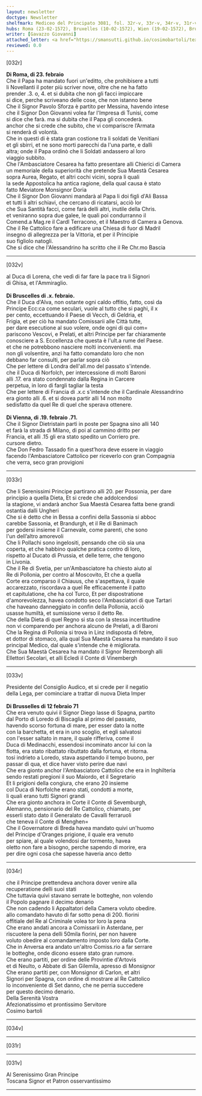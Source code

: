 ```yaml
---
layout: newsletter
doctype: Newsletter
shelfmark: Mediceo del Principato 3081, fol. 32r-v, 33r-v, 34r-v, 31r-v
hubs: Roma (23-02-1572), Bruxelles (10-02-1572), Wien (19-02-1572), Bruxelles (12-02-1572)
writer: [Gavazzo Giovanni]
attached_letter: <a href="https://smansutti.github.io/cosimobartoli/texts/2981_014/">2981_014</a>
reviewed: 0.0
---
```


[032r]  
  
  
<strong>Di Roma, di 23. febraio</strong>  
Che il Papa ha mandato fuori un'editto, che prohibisere a tutti  
li Novellanti il poter più scriver nove, oltre che ne ha fatto  
prender .3. o, 4. et si dubita che non gli facci impiccare  
si dice, perche scriveano delle cose, che non istanno bene  
Che il Signor Pavolo Sforza è partito per Messina, havendo intese  
che il Signor Don Giovanni volea far l'Impresa di Tunisi, come  
si dice che farà. ma si dubita che il Papa gli concederà.  
anchor che si crede che subito, che vi compariscre l’Armata  
si renderà di volontà.  
Che in questi di è stata gran costione tra li soldati de Venitiani  
et gli sbirri, et ne sono morti parecchi da l'una parte, e dalli  
altra; onde il Papa ordinò che li Soldati andassero al loro  
viaggio subbito.  
Che l'Ambasciatore Cesarea ha fatto presentare alli Chierici di Camera  
un memoriale della superiorità che pretende Sua Maestà Cesarea  
sopra Aurea, Regato, et altri cochi vicini, sopra li quali  
la sede Appostolica ha antica ragione, della qual causa è stato  
fatto Meviatore Monsignor Doria  
Che il Signor Don Giovanni mandarà al Papa li doi figli d'Ali Bassa  
et tutti li altri schiavi, che cercano di ricatarsi, acciò lor  
che Sua Santità facci, come farà delli altri, inutile della Chris.  
et veniranno sopra due galee, le quali poi condurranno il  
Comend.a Mag.re il Cardl Terracono, et il Maestro di Camera a Genova.  
Che il Re Cattolico fare a edificare una Chiesa di fuor di Madril  
insegno di allegrezza per la Vittoria, et per il Principie  
suo figliolo natogli.  
Che si dice che l'Alessandrino ha scritto che il Re Chr.mo Bascia  
  
---  

[032v]  
  
  
al Duca di Lorena, che vedì di far fare la pace tra li Signori  
di Ghisa, et l'Ammiraglio.  
<br/><strong>Di Bruscelles di .x. febraio.</strong>  
Che il Duca d'Alva, non ostante ogni caldo offitio, fatto, così da  
Principe Ecc:ca come seculari, vuole al tutto che si paghi, il x  
per cento, eccettuando il Paese di Vecch, di Geldria, et  
Frigia, et per ciò ha mandato Comissarii alle Città tutte,  
per dare esecutione al suo volere, onde ogni di qui com=  
pariscono Vescovi, e Prelati, et altri Principe per far chiaramente  
conosciere a S. Eccellenza che questa è l'ult.a rume del Paese.  
et che ne potrebbono nasciere molti inconvenienti. ma  
non gli volsentire, anzi ha fatto comandato loro che non  
debbano far consulti, per parlar sopra ciò  
Che per lettere di Londra dell'all.mo del passato s'intende.  
che il Duca di Norfolch, per intercessione di molti Baroni  
alli .17. era stato condennato dalla Regina in Carcere  
perpetua, in loro di fargli tagliar la testa  
Che per lettere di Francia di .x.c s'intende che il Cardinale Alessandrino  
era gionto alli .6. et si dovea partir alli 14 non molto  
sedisfatto da quel Re di quel che sperava ottenere.  
<br/><strong>Di Vienna, di .19. febraio .71.</strong>  
Che il Signor Dietristain partì in poste per Spagna sino alli 140  
et farà la strada di Milano, di poi al cammino dritto per  
Francia, et alli .15 gli era stato spedito un Corriero pre.  
cursore dietro.  
Che Don Fedro Tassado fin a quest’hora deve essere in viaggio  
facendo l'Ambasciatore Cattolico per riceverlo con gran Compagnia  
che verra, seco gran provigioni  
  
---  

[033r]  
  
  
Che li Serenissimi Principe partirano alli 20. per Possonia, per dare  
principio a quella Dieta, Et si crede che addolcendosi  
la stagione, vi andarà anchor Sua Maestà Cesarea fatta bene grandi  
ostantia dalli Ungheri  
Che si è detto che in Bessa a confini della Sassonia si abboc  
carebbe Sassonia, et Brandurgh, et il Re di Banimach  
per godersi insieme il Carnevale, come parenti, che sono  
l'un dell’altro amorevoli  
Che li Pollachi sono ingelositi, pensando che ciò sia una  
coperta, et che habbino qualche pratica contro di loro,  
rispetto al Ducato di Prussia, et delle terre, che tengono  
in Livonia.  
Che il Re di Svetia, per un'Ambasciatore ha chiesto aiuto al  
Re di Pollonia, per contro al Moscovito, Et che a quella  
Corte era comparso il Chiauus, che s'aspettava, il quale  
accarezzato, riscordava a quel Re efficacemente il patto  
et capitulatione, che ha col Turco, Et per dispostratione  
d'amorevolezza, havea condotto seco l'Ambasciatori di que Tartari  
che haveano danneggiato in confin della Pollonia, acciò  
usasse humiltà, et sumissione verso il detto Re.  
Che della Dieta di quel Regno si sta con la stessa incertitudine  
non vi comparendo per anchora alcuno de Prelati, a di Baroni  
Che la Regina di Pollonia si trova in Linz indisposta di febre,  
et dottor di stomaco, alla qual Sua Maestà Cesarea ha mandato il suo  
principal Medico, dal quale s'intende che è migliorata.  
Che Sua Maestà Cesarea ha mandato il Signor Rezemborgh alli  
Ellettori Secolari, et alli Ecledi il Conte di Vinembergh  
  
---  

[033v]  
  
  
Presidente del Consiglio Audico, et si crede per il negatio  
della Lega, per cominciare a trattar di nuova Dieta Imper  
<br/><strong>Di Brusselles di 12 febraio 71</strong>  
Che era venuto quivi il Signor Diego lasse di Spagna, partito  
dal Porto di Loredo di Biscaglia al primo del passato,  
havendo scorso fortuna di mare, per esser dato la notte  
con la barchetta, et era in uno scoglio, et egli salvatosi  
con l'esser saltato in mare, il quale rifferiva, come il  
Duca di Medinacchi, essendosi incominato ancor lui con la  
flotta, era stato ribattato ributtato dalla fortuna, et ritorna.  
tosi indrieto a Loredo, stava aspettando il tempo buono, per  
passar di qua, et dice haver visto perire due navi  
Che era gionto anchor l'Ambasciatoro Cattolico che era in Inghilteria  
sendo restati pregioni il suo Maiordo, et il Segretario  
Et li prigioni della congiura, che erano 20 insieme  
col Duca di Norfolche erano stati, condotti a morte,  
li quali erano tutti Signori grandi  
Che era gionto anchora in Corte il Conte di Sevemburgh,  
Alemanno, pensionario del Re Cattolico, chiamato, per  
esserli stato dato il Generalato de Cavalli ferraruoli  
che teneva il Conte di Menghen=  
Che il Governatore di Breda havea mandato quivi un'huomo  
del Principe d'Oranges prigione, il quale era venuto  
per spiare, al quale volendosi dar tormento, havea  
oletto non fare a bisogno, perche sapendo di morire, era  
per dire ogni cosa che sapesse haveria anco detto  
  
---  

[034r]  
  
  
che il Principe prettendeva anchora dover venire alla  
recuperatione delli suoi stati  
Che tuttavia quivi stavano serrate le botteghe, non volendo  
il Popolo pagnare il decimo denario  
Che non cadendo li Appaltatori della Camera voluto obedire.  
allo comandato havuto di far sotto pena di 200. fiorini  
offitiale del Re al Criminale volea tor loro la pena  
Che erano andati ancora a Comissarii in Asterdane, per  
riscuotere la pena delli 50mila fiorini, per non havere  
voluto obedire al comandamento imposto loro dalla Corte.  
Che in Anversa era andato un'altro Comiss.rio a far serrare  
le botteghe, onde dicono essere stato gran rumore.  
Che erano partiti, per ordine delle Provintie d'Artovis  
et di Neulto, o Abbate di San Gilemila, apresso di Monsignor  
Che erano partiti per, con Monsignor di Carlon, et altri  
Signori per Spagna, con ordine di mostrare al Re Cattolico  
lo inconveniente di Set danno, che ne perria succedere  
per questo decimo denario.  
Della Serenità Vostra  
Afezionatissimo et prontissimo Servitore  
Cosimo bartoli  
  
---  

[034v]  
  
  
  
---  

[031r]  
  
  
  
---  

[031v]  
  
  
Al Serenissimo Gran Principe  
Toscana Signor et Patron osservantissimo  
  
---  


